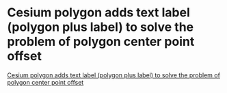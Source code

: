 # Cesium polygon adds text label (polygon plus label) to solve the problem of polygon center point offset
[Cesium polygon adds text label (polygon plus label) to solve the problem of polygon center point offset](https://aiwithcloud.com/2022/09/19/cesium_polygon_adds_text_label_polygon_plus_label_to_solve_the_problem_of_polygon_center_point_offset/)